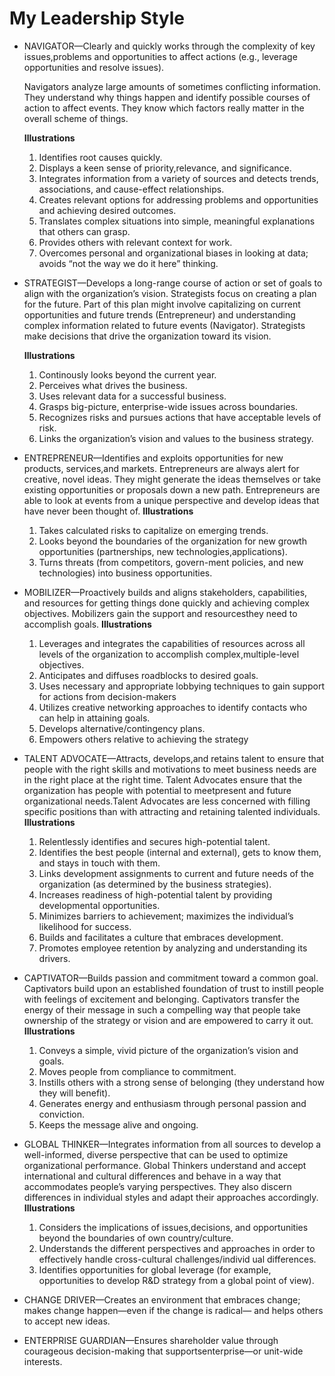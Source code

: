 # My Leadership Style

- NAVIGATOR—Clearly and quickly works through the complexity of key issues,problems and opportunities to affect actions (e.g., leverage opportunities and
resolve issues).

  Navigators analyze large amounts of sometimes conflicting information. They understand why things happen and identify
  possible courses of action to affect events. They know which factors really matter in the overall scheme of things.

  <b>Illustrations</b>
  1. Identifies root causes quickly.
  2. Displays a keen sense of priority,relevance, and significance.
  3. Integrates information from a variety of sources and detects trends, associations, and cause-effect relationships.
  4. Creates relevant options for addressing problems and opportunities and achieving desired outcomes.
  6. Translates complex situations into simple, meaningful explanations that others can grasp.
  7. Provides others with relevant context for work.
  8. Overcomes personal and organizational biases in looking at data; avoids “not the way we do it here” thinking.

- STRATEGIST—Develops a long-range course of action or set of goals to align with the organization’s vision.
Strategists focus on creating a plan for the future. Part of this plan might involve capitalizing on current opportunities and future 
trends (Entrepreneur) and understanding complex information related to future events (Navigator). Strategists make decisions that
drive the organization toward its vision.

  <b>Illustrations</b>
  1. Continously looks beyond the current year.
  2. Perceives what drives the business.
  3. Uses relevant data for a successful business.
  4. Grasps big-picture, enterprise-wide issues across boundaries.
  5. Recognizes risks and pursues actions that have acceptable levels of risk.
  6. Links the organization’s vision and values to the business strategy.

- ENTREPRENEUR—Identifies and exploits opportunities for new products, services,and markets.
Entrepreneurs are always alert for creative, novel ideas. They might generate the ideas themselves or take existing opportunities or proposals down a new path. Entrepreneurs are able to look at events from a unique perspective and develop ideas that have never been thought of.
  <b>Illustrations</b>
  1. Takes calculated risks to capitalize on emerging trends.
  2. Looks beyond the boundaries of the organization for new growth opportunities (partnerships, new technologies,applications).
  3. Turns threats (from competitors, govern-ment policies, and new technologies) into business opportunities.

- MOBILIZER—Proactively builds and aligns stakeholders, capabilities, and resources for getting things done quickly and achieving complex objectives.
Mobilizers gain the support and resourcesthey need to accomplish goals.
  <b>Illustrations</b>
  1. Leverages and integrates the capabilities of resources across all levels of the organization to accomplish complex,multiple-level objectives.
  2. Anticipates and diffuses roadblocks to desired goals.
  3. Uses necessary and appropriate lobbying techniques to gain support for actions from decision-makers
  4. Utilizes creative networking approaches to identify contacts who can help in attaining goals.
  5. Develops alternative/contingency plans.
  6. Empowers others relative to achieving the strategy

- TALENT ADVOCATE—Attracts, develops,and retains talent to ensure that people with the right skills and motivations to meet business needs are in the right place at the right time.
Talent Advocates ensure that the organization has people with potential to meetpresent and future organizational needs.Talent Advocates are less concerned with filling specific positions than with attracting and retaining talented individuals.
  <b>Illustrations</b>
  1. Relentlessly identifies and secures high-potential talent.
  2. Identifies the best people (internal and external), gets to know them, and stays in touch with them.
  3. Links development assignments to current and future needs of the organization (as determined by the business strategies).
  4. Increases readiness of high-potential talent by providing developmental opportunities.
  5. Minimizes barriers to achievement; maximizes the individual’s likelihood for success.
  6. Builds and facilitates a culture that embraces development.
  7. Promotes employee retention by analyzing and understanding its drivers.

- CAPTIVATOR—Builds passion and commitment toward a common goal.
Captivators build upon an established foundation of trust to instill people with feelings of excitement and belonging. Captivators transfer the energy of their message in such a compelling way that people take ownership of the strategy or vision and are empowered to carry it out.
  <b>Illustrations</b>
  1. Conveys a simple, vivid picture of the organization’s vision and goals.
  2. Moves people from compliance to commitment.
  3. Instills others with a strong sense of belonging (they understand how they will benefit).
  4. Generates energy and enthusiasm through personal passion and conviction.
  5. Keeps the message alive and ongoing.

- GLOBAL THINKER—Integrates information from all sources to develop a well-informed, diverse perspective that can be used to optimize organizational performance.
Global Thinkers understand and accept international and cultural differences and behave in a way that accommodates
people’s varying perspectives. They also discern differences in individual styles and adapt their approaches accordingly.
  <b>Illustrations</b>
  1. Considers the implications of issues,decisions, and opportunities beyond the boundaries of own country/culture.
  2. Understands the different perspectives and approaches in order to effectively handle cross-cultural challenges/individ ual differences.
  3. Identifies opportunities for global leverage (for example, opportunities to develop R&D strategy from a global point of view).


- CHANGE DRIVER—Creates an environment that embraces change; makes change happen—even if the change is radical— and helps others to accept new ideas.

- ENTERPRISE GUARDIAN—Ensures shareholder value through courageous decision-making that supportsenterprise—or unit-wide interests.

